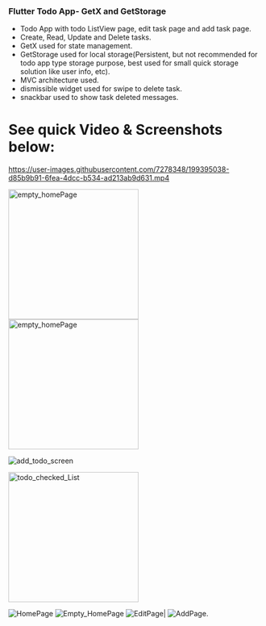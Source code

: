 ### Flutter Todo App- GetX and GetStorage

- Todo App with todo ListView page, edit task page and add task page.
- Create, Read, Update and Delete tasks.
- GetX  used for state management.
- GetStorage used for local storage(Persistent, but not recommended for todo app type storage purpose, 
   best used for small quick storage solution like user info, etc).
- MVC architecture used.
- dismissible widget used for swipe to delete task.
- snackbar used to show task deleted messages.



# See  quick Video & Screenshots below:

https://user-images.githubusercontent.com/7278348/199395038-d85b9b91-6fea-4dcc-b534-ad213ab9d631.mp4

<tr><td><img width="258" alt="empty_homePage" src="https://user-images.githubusercontent.com/7278348/199395635-bf01ef26-f8fe-456d-8acd-9f57f37e4a38.png"></td>

<td><img width="258" alt="empty_homePage" src="https://user-images.githubusercontent.com/7278348/199395635-bf01ef26-f8fe-456d-8acd-9f57f37e4a38.png"></td>

![add_todo_screen](https://user-images.githubusercontent.com/7278348/199395392-eaf9b295-e944-4ea0-a31c-7b4dd7bc1e9f.png)

<img width="258" alt="todo_checked_List" src="https://user-images.githubusercontent.com/7278348/199395420-a5489dc6-1def-4de0-a5ea-1de18c837591.png">

![HomePage](./project_assets/homepage.png)
![Empty_HomePage](./project_assets/empty_homepage.png)  ![EditPage](./project_assets/edit_taskPage.png)|
 ![AddPage](./project_assets/taskComplete_checkbox.png).
